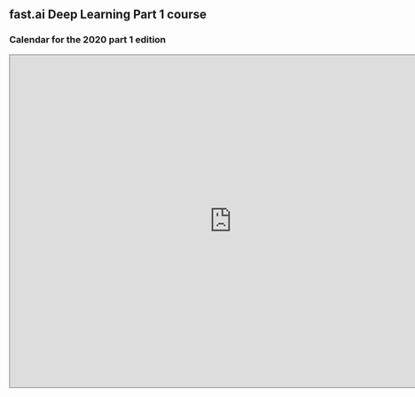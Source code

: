 ## fast.ai Deep Learning Part 1 course

### Calendar for the 2020 part 1 edition

<iframe src="https://calendar.google.com/calendar/embed?height=600&amp;wkst=1&amp;bgcolor=%23ffffff&amp;ctz=Europe%2FMadrid&amp;src=aDE3NGNtcjc1OW1ocnBmaDdtcWpibDJ2YmtAZ3JvdXAuY2FsZW5kYXIuZ29vZ2xlLmNvbQ&amp;color=%23D6AE00" style="border:solid 1px #777" width="800" height="600" frameborder="0" scrolling="no"></iframe>
